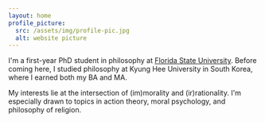 ```yaml
---
layout: home
profile_picture:
  src: /assets/img/profile-pic.jpg
  alt: website picture
---
```


<p>
  I'm a first-year PhD student in philosophy at <a href="https://philosophy.fsu.edu/">Florida State University</a>. Before coming here, I studied philosophy at Kyung Hee University in South Korea, where I earned both my BA and MA.
</p>

<p>
  My interests lie at the intersection of (im)morality and (ir)rationality. I'm especially drawn to topics in action theory, moral psychology, and philosophy of religion.
</p>
